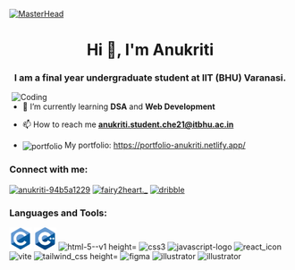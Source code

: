 [![MasterHead](https://as1.ftcdn.net/v2/jpg/02/22/96/70/1000_F_222967089_uftweUTsmcqiDYMzFXvSdOI0AfwxNqa7.jpg)](https://github.com/Anuukriti)
<h1 align="center">Hi 👋, I'm Anukriti</h1>
<h3 align="center">I am a final year undergraduate student at IIT (BHU) Varanasi.</h3>
<img align="right" alt="Coding" width="500" src="https://mir-s3-cdn-cf.behance.net/project_modules/disp/601014116770475.6068beff4640a.gif">



- 🌱 I’m currently learning **DSA** and **Web Development**

- 📫 How to reach me **anukriti.student.che21@itbhu.ac.in**
- <img align="center" height="20" src="https://img.icons8.com/nolan/64/portfolio.png" alt="portfolio"/>  My portfolio: https://portfolio-anukriti.netlify.app/

<h3 align="left">Connect with me:</h3>
<p align="left">
<a href="https://linkedin.com/in/anukriti-94b5a1229" target="blank"><img align="center" src="https://raw.githubusercontent.com/rahuldkjain/github-profile-readme-generator/master/src/images/icons/Social/linked-in-alt.svg" alt="anukriti-94b5a1229" height="30" width="40" /></a>
<a href="https://instagram.com/fairy2heart._" target="blank"><img align="center" src="https://raw.githubusercontent.com/rahuldkjain/github-profile-readme-generator/master/src/images/icons/Social/instagram.svg" alt="fairy2heart._" height="30" width="40" /></a>
<a href="https://dribbble.com/Kritianu" target="blank"><img align="center"  src="https://img.icons8.com/fluency/48/dribbble.png" alt="dribble"  width="40" height="40" /></a>
</p>

<h3 align="left">Languages and Tools:</h3>
<p align="left">
  <img src="https://raw.githubusercontent.com/devicons/devicon/master/icons/c/c-original.svg" alt="c" height="40"/>
  <img src="https://raw.githubusercontent.com/devicons/devicon/master/icons/cplusplus/cplusplus-original.svg" alt="cplusplus" height="40"/>
  <img src="https://img.icons8.com/color/48/html-5--v1.png" alt="html-5--v1 height="40""/>
  <img src="https://img.icons8.com/color/48/css3.png" alt="css3" height="50" />
  <img src="https://img.icons8.com/dusk/64/javascript-logo.png" alt="javascript-logo" height="48" />
  <img src ="https://logos-world.net/wp-content/uploads/2023/08/React-Symbol.png" alt="react_icon" height="40" />
  <img src="https://avatars.githubusercontent.com/u/65625612?v=4" alt="vite" height="40" />
  <img src="https://img.icons8.com/color/48/tailwind_css.png" alt="tailwind_css height="50" />
  <img src="https://www.vectorlogo.zone/logos/figma/figma-icon.svg" alt="figma" height="40"/>
  <img src="https://www.vectorlogo.zone/logos/adobe_illustrator/adobe_illustrator-icon.svg" alt="illustrator" height="40"/>
  <img src="https://pnghq.com/wp-content/uploads/canva-logo-symbol-free-png-images.png" alt="illustrator" height="40"/>
</p>




